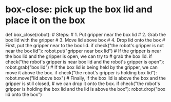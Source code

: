 

# box-close: pick up the box lid and place it on the box
def box_close(robot):
    # Steps:
    #  1. Put gripper near the box lid
    #  2. Grab the box lid with the gripper
    #  3. Move lid above box
    #  4. Drop lid onto the box
    # First, put the gripper near to the box lid.
    if check("the robot's gripper is not near the box lid"):
        robot.put("gripper near box lid")
    # If the gripper is near the box lid and the gripper is open, we can try to
    # grab the box lid.
    if check("the robot's gripper is near box lid and the robot's gripper is open"):
        robot.grab("box lid")
    # If the box lid is being held by the gripper, we can move it above the box.
    if check("the robot's gripper is holding box lid"):
        robot.move("lid above box")
    # Finally, if the box lid is above the box and the gripper is still closed,
    # we can drop it onto the box.
    if check("the robot's gripper is holding the box lid and the lid is above the box"):
        robot.drop("box lid onto the box")